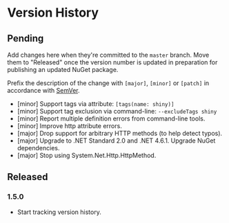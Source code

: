 # Version History

## Pending

Add changes here when they're committed to the `master` branch. Move them to "Released" once the version number
is updated in preparation for publishing an updated NuGet package.

Prefix the description of the change with `[major]`, `[minor]` or `[patch]` in accordance with [SemVer](http://semver.org).

* [minor] Support tags via attribute: `[tags(name: shiny)]`
* [minor] Support tag exclusion via command-line: `--excludeTags shiny`
* [minor] Report multiple definition errors from command-line tools.
* [minor] Improve http attribute errors.
* [major] Drop support for arbitrary HTTP methods (to help detect typos).
* [major] Upgrade to .NET Standard 2.0 and .NET 4.6.1. Upgrade NuGet dependencies.
* [major] Stop using System.Net.Http.HttpMethod.

## Released

### 1.5.0

* Start tracking version history.
